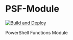 # PSF-Module

[![Build and Deploy](https://github.com/danstis/PSF-Module/actions/workflows/deploy.yml/badge.svg)](https://github.com/danstis/PSF-Module/actions/workflows/deploy.yml)

PowerShell Functions Module
